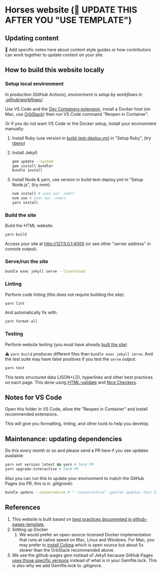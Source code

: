 # Horses website (🔨 UPDATE THIS AFTER YOU "USE TEMPLATE")

##   Updating content

🔨 Add specific notes here about content style guides or how contributors can work together to update content on your site.

## How to build this website locally

### Setup local environment

_In production (GitHub Actions), environment is setup by workflows in [.github/workflows/](.github/workflows/)._

Use VS Code and the [Dev Containers extension](https://marketplace.visualstudio.com/items?itemName=ms-vscode-remote.remote-containers), install a Docker host (on Mac, use [OrbStack](https://orbstack.dev/)) then run VS Code command "Reopen in Container".

Or if you do not want VS Code or the Docker setup, install your environment manually:

1. Install Ruby (use version in [build-test-deploy.yml](https://github.com/fulldecent/github-pages-template/blob/main/.github/workflows/build-test-deploy.yml) in "Setup Ruby", (try [rbenv](https://github.com/rbenv/rbenv))

2. Install Jekyll:

   ```sh
   gem update --system
   gem install bundler
   bundle install
   ```

3. Install Node & yarn, use version in build-test-deploy.yml in "Setup Node.js", (try nvm):

   ```sh
   nvm install # uses our .nvmrc
   nvm use # uses our .nvmrc
   yarn install
   ```

### Build the site

Build the HTML website.

```sh
yarn build
```

Access your site at <http://127.0.0.1:4000> (or see other "server address" in console output).

### Serve/run the site

```sh
bundle exec jekyll serve --livereload
```

### Linting

Perform code linting (this does not require building the site):

```sh
yarn lint
```

And automatically fix with:

```sh
yarn format-all
```

### Testing

Perform website testing (you must have already [built the site](#build-the-site))

:warning: `yarn build` produces different files than `bundle exec jekyll serve`. And the test suite may have false positives if you test the `serve` output.

```sh
yarn test
```

This tests structured data (JSON+LD), hyperlinks and other best practices on each page. This done using [HTML-validate](https://html-validate.org/) and [Nice Checkers](https://github.com/fulldecent/html-validate-nice-checkers).

## Notes for VS Code

Open this folder in VS Code, allow the "Reopen in Container" and install recommended extensions.

This will give you formatting, linting, and other tools to help you develop.

## Maintenance: updating dependencies

Do this every month or so and please send a PR here if you see updates available:

```sh
yarn set version latest && yarn # Send PR
yarn upgrade-interactive # Send PR
```

Also you can run this to update your environment to match the GitHub Pages (no PR, this is in .gitignore):

```sh
bundle update --conservative # "--consersative" ignores updates that GitHub Pages is not using
```

## References

1. This website is built based on [best practices documented in github-pages-template](https://github.com/fulldecent/github-pages-template).
2. Setting up Docker
   1. We would prefer an open-source-licensed Docker implementation that runs at native speed on Mac, Linux and Windows. For Mac, you may prefer to [install Colima](https://github.com/abiosoft/colima?tab=readme-ov-file#installation) which is open source but about 5x slower than the OrbStack recommended above.
3. We use the github-pages gem instead of Jekyll because GitHub Pages [uses those specific versions](https://pages.github.com/versions/) instead of what is in your Gemfile.lock. This is also why we add Gemfile.lock to .gitignore.

